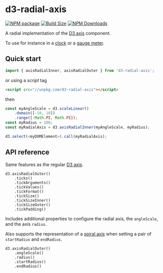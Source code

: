 d3-radial-axis
==============

[![NPM package][npm-img]][npm-url]
[![Build Size][build-size-img]][build-size-url]
[![NPM Downloads][npm-downloads-img]][npm-downloads-url]

A radial implementation of the [D3 axis](https://github.com/d3/d3-axis) component.

To use for instance in a [clock](https://observablehq.com/@vasturiano/analog-clock) or a [gauge meter](https://observablehq.com/@vasturiano/gauge-meter).

## Quick start

```js
import { axisRadialInner, axisRadialOuter } from 'd3-radial-axis';
```

or using a *script* tag

```html
<script src="//unpkg.com/d3-radial-axis"></script>
```

then

```js
const myAngleScale = d3.scaleLinear()
    .domain([-10, 10])
    .range([-Math.PI, Math.PI]);
const myRadius = 100;
const myRadialAxis = d3.axisRadialInner(myAngleScale, myRadius);

d3.select(<myDOMElement>).call(myRadialAxis);
```

## API reference

Same features as the regular [D3 axis](https://github.com/d3/d3-axis#api-reference).

```
d3.axisRadialOuter()
    .ticks()
    .tickArguments()
    .tickValues()
    .tickFormat()
    .tickSize()
    .tickSizeInner()
    .tickSizeOuter()
    .tickPadding()
```

Includes additional properties to configure the radial axis, the `angleScale`, and the axis `radius`.

Also supports the representation of a [spiral axis](https://vasturiano.github.io/d3-radial-axis/example/spiral-axis.html) when setting a pair of `startRadius` and `endRadius`.

```
d3.axisRadialOuter()
    .angleScale()
    .radius()
    .startRadius()
    .endRadius()
```

[npm-img]: https://img.shields.io/npm/v/d3-radial-axis.svg
[npm-url]: https://npmjs.org/package/d3-radial-axis
[build-size-img]: https://img.shields.io/bundlephobia/minzip/d3-radial-axis.svg
[build-size-url]: https://bundlephobia.com/result?p=d3-radial-axis
[npm-downloads-img]: https://img.shields.io/npm/dt/d3-radial-axis
[npm-downloads-url]: https://www.npmtrends.com/d3-radial-axis
